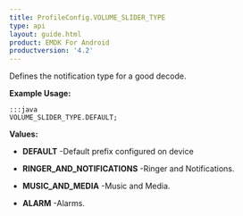 ```yaml
---
title: ProfileConfig.VOLUME_SLIDER_TYPE
type: api
layout: guide.html
product: EMDK For Android
productversion: '4.2'
---
```



Defines the notification type for a good decode.
 
 

**Example Usage:**
	
	:::java	
	VOLUME_SLIDER_TYPE.DEFAULT;


**Values:**

* **DEFAULT** -Default prefix configured on device

* **RINGER_AND_NOTIFICATIONS** -Ringer and Notifications.

* **MUSIC_AND_MEDIA** -Music and Media.

* **ALARM** -Alarms.

